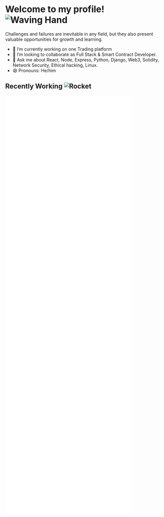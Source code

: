 # Welcome to my profile! <img src="https://raw.githubusercontent.com/Tarikul-Islam-Anik/Animated-Fluent-Emojis/master/Emojis/Hand%20gestures/Waving%20Hand.png" alt="Waving Hand" width="40" height="40" />
Challenges and failures are inevitable in any field, but they also
present valuable opportunities for growth and learning.

- 🔭 I’m currently working on one Trading platform
- 👯 I’m looking to collaborate as Full Stack & Smart Contract Developer.
- 💬 Ask me about React, Node, Express, Python, Django, Web3, Solidity, Network Security, Ethical hacking, Linux.
- 😄 Pronouns: He/him

## Recently Working  <img src="https://raw.githubusercontent.com/Tarikul-Islam-Anik/Animated-Fluent-Emojis/master/Emojis/Travel%20and%20places/Rocket.png" alt="Rocket" width="35" height="35" />

<img align="center" src="/github-metrics.svg" alt="Current Status" width="400">